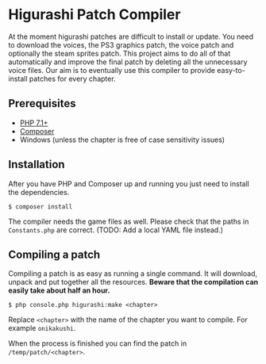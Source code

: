 # Higurashi Patch Compiler

At the moment higurashi patches are difficult to install or update. You need to download the voices, the PS3 graphics patch, the voice patch and optionally the steam sprites patch. This project aims to do all of that automatically and improve the final patch by deleting all the unnecessary voice files. Our aim is to eventually use this compiler to provide easy-to-install patches for every chapter.

## Prerequisites

- [PHP 7.1+](http://php.net/)
- [Composer](https://getcomposer.org/)
- Windows (unless the chapter is free of case sensitivity issues)

## Installation

After you have PHP and Composer up and running you just need to install the dependencies.

```
$ composer install
```

The compiler needs the game files as well. Please check that the paths in `Constants.php` are correct. (TODO: Add a local YAML file instead.)

## Compiling a patch

Compiling a patch is as easy as running a single command. It will download, unpack and put together all the resources. **Beware that the compilation can easily take about half an hour.**

```
$ php console.php higurashi:make <chapter>
```

Replace `<chapter>` with the name of the chapter you want to compile. For example `onikakushi`.

When the process is finished you can find the patch in `/temp/patch/<chapter>`.
